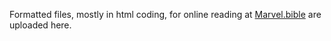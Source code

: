 Formatted files, mostly in html coding, for online reading at <a href='https://marvel.bible'>Marvel.bible</a> are uploaded here.
